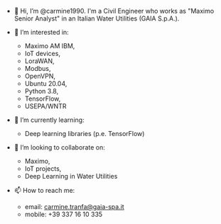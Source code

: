 - 👋 Hi, I’m @carmine1990. 
    I'm a Civil Engineer who works as "Maximo Senior Analyst" in an Italian Water Utilities (GAIA S.p.A.).

- 👀 I’m interested in:
    - Maximo AM IBM,
    - IoT devices,
    - LoraWAN,
    - Modbus,
    - OpenVPN, 
    - Ubuntu 20.04,
    - Python 3.8,
    - TensorFlow, 
    - USEPA/WNTR

- 🌱 I’m currently learning:
    - Deep learning libraries (p.e. TensorFlow)

- 💞️ I’m looking to collaborate on:
    - Maximo, 
    - IoT projects, 
    - Deep Learning in Water Utilities

- 📫 How to reach me:
    - email: carmine.tranfa@gaia-spa.it
    - mobile: +39 337 16 10 335

<!---
carmine1990/carmine1990 is a ✨ special ✨ repository because its `README.md` (this file) appears on your GitHub profile.
You can click the Preview link to take a look at your changes.
--->
